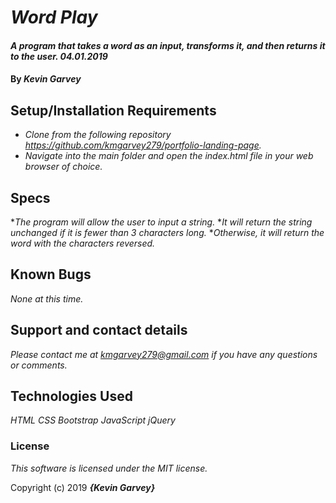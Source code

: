 # _Word Play_

#### _A program that takes a word as an input, transforms it, and then returns it to the user. 04.01.2019_

#### By _**Kevin Garvey**_

## Setup/Installation Requirements

* _Clone from the following repository https://github.com/kmgarvey279/portfolio-landing-page._
* _Navigate into the main folder and open the index.html file in your web browser of choice._

## Specs

*_The program will allow the user to input a string._
*_It will return the string unchanged if it is fewer than 3 characters long._
*_Otherwise, it will return the word with the characters reversed._

## Known Bugs

_None at this time._

## Support and contact details

_Please contact me at kmgarvey279@gmail.com if you have any questions or comments._

## Technologies Used

_HTML_
_CSS_
_Bootstrap_
_JavaScript_
_jQuery_

### License

_This software is licensed under the MIT license._

Copyright (c) 2019 **_{Kevin Garvey}_**
